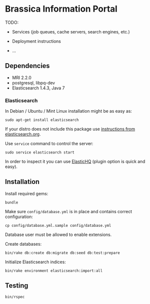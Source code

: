 # Brassica Information Portal

TODO:

* Services (job queues, cache servers, search engines, etc.)

* Deployment instructions

* ...

## Dependencies

* MRI 2.2.0
* postgresql, libpq-dev
* Elasticsearch 1.4.3, Java 7


### Elasticsearch

In Debian / Ubuntu / Mint Linux installation might be as easy as:

    sudo apt-get install elasticsearch

If your distro does not include this package
use [instructions from elasticsearch.org](http://www.elasticsearch.org/guide/en/elasticsearch/reference/current/setup-repositories.html).

Use `service` command to control the server:

    sudo service elasticsearch start

In order to inspect it you can use [ElasticHQ](http://www.elastichq.org/gettingstarted.html) (plugin option
is quick and easy).


## Installation

Install required gems:

    bundle

Make sure `config/database.yml` is in place and contains correct configuration:

    cp config/database.yml.sample config/database.yml

Database user must be allowed to enable extensions.

Create databases:

    bin/rake db:create db:migrate db:seed db:test:prepare

Initialize Elasticsearch indices:

    bin/rake environment elasticsearch:import:all


## Testing

    bin/rspec


